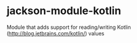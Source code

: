 jackson-module-kotlin
=====================

Module that adds support for reading/writing Kotlin (http://blog.jetbrains.com/kotlin/) values
